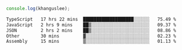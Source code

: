 ```js
console.log(khanguslee);
```

<!--START_SECTION:waka-->

```txt
TypeScript   17 hrs 22 mins  ███████████████████░░░░░░   75.49 %
JavaScript   2 hrs 9 mins    ██▒░░░░░░░░░░░░░░░░░░░░░░   09.37 %
JSON         2 hrs 2 mins    ██▒░░░░░░░░░░░░░░░░░░░░░░   08.86 %
Other        30 mins         ▓░░░░░░░░░░░░░░░░░░░░░░░░   02.23 %
Assembly     15 mins         ▒░░░░░░░░░░░░░░░░░░░░░░░░   01.13 %
```

<!--END_SECTION:waka-->

<!--
**khanguslee/khanguslee** is a ✨ _special_ ✨ repository because its `README.md` (this file) appears on your GitHub profile.

Here are some ideas to get you started:

- 🔭 I’m currently working on ...
- 🌱 I’m currently learning ...
- 👯 I’m looking to collaborate on ...
- 🤔 I’m looking for help with ...
- 💬 Ask me about ...
- 📫 How to reach me: ...
- 😄 Pronouns: ...
- ⚡ Fun fact: ...
-->

